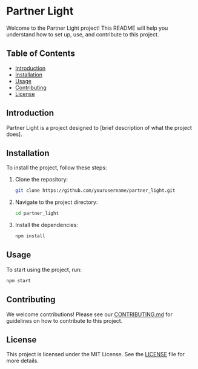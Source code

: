 # Partner Light

Welcome to the Partner Light project! This README will help you understand how to set up, use, and contribute to this project.

## Table of Contents

- [Introduction](#introduction)
- [Installation](#installation)
- [Usage](#usage)
- [Contributing](#contributing)
- [License](#license)

## Introduction

Partner Light is a project designed to [brief description of what the project does].

## Installation

To install the project, follow these steps:

1. Clone the repository:
    ```sh
    git clone https://github.com/yourusername/partner_light.git
    ```
2. Navigate to the project directory:
    ```sh
    cd partner_light
    ```
3. Install the dependencies:
    ```sh
    npm install
    ```

## Usage

To start using the project, run:
```sh
npm start
```

## Contributing

We welcome contributions! Please see our [CONTRIBUTING.md](CONTRIBUTING.md) for guidelines on how to contribute to this project.

## License

This project is licensed under the MIT License. See the [LICENSE](LICENSE) file for more details.